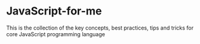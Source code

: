 # JavaScript-for-me
 This is the collection of the key concepts, best practices, tips and tricks for core JavaScript programming language
